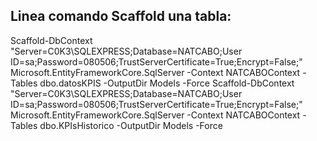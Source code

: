 ﻿
## Linea comando Scaffold una tabla:
Scaffold-DbContext "Server=C0K3\SQLEXPRESS;Database=NATCABO;User ID=sa;Password=080506;TrustServerCertificate=True;Encrypt=False;" Microsoft.EntityFrameworkCore.SqlServer -Context NATCABOContext -Tables dbo.datosKPIS -OutputDir Models -Force
Scaffold-DbContext "Server=C0K3\SQLEXPRESS;Database=NATCABO;User ID=sa;Password=080506;TrustServerCertificate=True;Encrypt=False;" Microsoft.EntityFrameworkCore.SqlServer -Context NATCABOContext -Tables dbo.KPIsHistorico -OutputDir Models -Force
